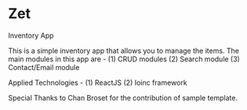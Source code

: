 # Zet
Inventory App

This is a simple inventory app that allows you to manage the items. The main modules in this app are - 
(1) CRUD modules
(2) Search module
(3) Contact/Email module

Applied Technologies - 
(1) ReactJS
(2) Ioinc framework

Special Thanks to Chan Broset for the contribution of sample template. 
